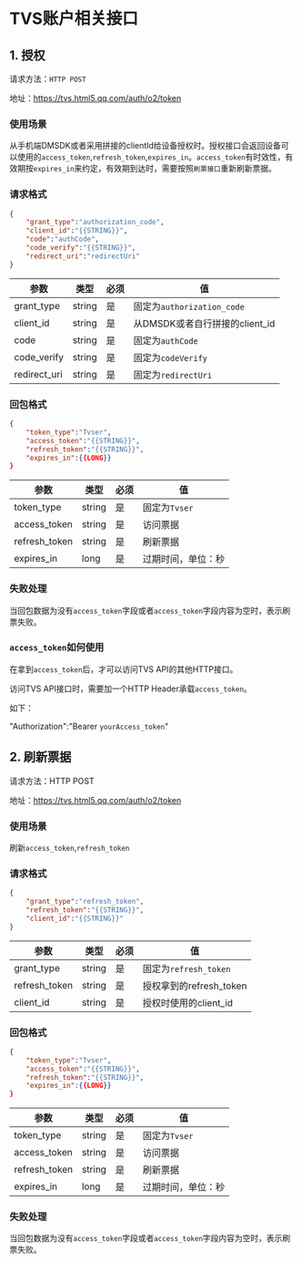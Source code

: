 
# TVS账户相关接口

## 1. 授权

请求方法：`HTTP POST`

地址：https://tvs.html5.qq.com/auth/o2/token

### 使用场景
从手机端DMSDK或者采用拼接的clientId给设备授权时。授权接口会返回设备可以使用的`access_token`,`refresh_token`,`expires_in`。`access_token`有时效性，有效期按`expires_in`来约定，有效期到达时，需要按照`刷票接口`重新刷新票据。

### 请求格式

```json
{
	"grant_type":"authorization_code",
	"client_id":"{{STRING}}",
	"code":"authCode",
	"code_verify":"{{STRING}}",
	"redirect_uri":"redirectUri"
}
```

参数|类型|必须|值
-|-|-|-
grant_type|string|是|固定为`authorization_code`
client_id|string|是|从DMSDK或者自行拼接的client_id
code|string|是|固定为`authCode`
code_verify|string|是|固定为`codeVerify`
redirect_uri|string|是|固定为`redirectUri`


### 回包格式
```json
{
	"token_type":"Tvser",
	"access_token":"{{STRING}}",
	"refresh_token":"{{STRING}}",
	"expires_in":{{LONG}}
}
```

参数|类型|必须|值
-|-|-|-
token_type|string|是|固定为`Tvser`
access_token|string|是|访问票据
refresh_token|string|是|刷新票据
expires_in|long|是|过期时间，单位：秒

### 失败处理

当回包数据为没有`access_token`字段或者`access_token`字段内容为空时，表示刷票失败。

### `access_token`如何使用

在拿到`access_token`后，才可以访问TVS API的其他HTTP接口。

访问TVS API接口时，需要加一个HTTP Header承载`access_token`。

如下：

"Authorization":"Bearer `yourAccess_token`"


## 2. 刷新票据

请求方法：HTTP POST

地址：https://tvs.html5.qq.com/auth/o2/token

### 使用场景

刷新`access_token`,`refresh_token`

### 请求格式

```json
{
	"grant_type":"refresh_token",
	"refresh_token":"{{STRING}}",
	"client_id":"{{STRING}}"
}
```

参数|类型|必须|值
-|-|-|-
grant_type|string|是|固定为`refresh_token`
refresh_token|string|是|授权拿到的refresh_token
client_id|string|是|授权时使用的client_id



### 回包格式
```json
{
	"token_type":"Tvser",
	"access_token":"{{STRING}}",
	"refresh_token":"{{STRING}}",
	"expires_in":{{LONG}}
}
```
参数|类型|必须|值
-|-|-|-
token_type|string|是|固定为`Tvser`
access_token|string|是|访问票据
refresh_token|string|是|刷新票据
expires_in|long|是|过期时间，单位：秒

### 失败处理

当回包数据为没有`access_token`字段或者`access_token`字段内容为空时，表示刷票失败。



